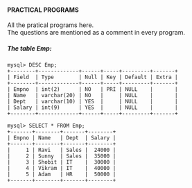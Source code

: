 #### PRACTICAL PROGRAMS
All the pratical programs here.
<br> The questions are mentioned as a comment in every program.

##### The table Emp:
```mysql
mysql> DESC Emp;
+--------+-------------+------+-----+---------+-------+
| Field  | Type        | Null | Key | Default | Extra |
+--------+-------------+------+-----+---------+-------+
| Empno  | int(2)      | NO   | PRI | NULL    |       | 
| Name   | varchar(20) | NO   |     | NULL    |       | 
| Dept   | varchar(10) | YES  |     | NULL    |       | 
| Salary | int(9)      | YES  |     | NULL    |       | 
+--------+-------------+------+-----+---------+-------+

mysql> SELECT * FROM Emp;
+-------+--------+-------+--------+ 
| Empno | Name   | Dept  | Salary | 
+-------+--------+-------+--------+ 
|     1 | Ravi   | Sales |  24000 | 
|     2 | Sunny  | Sales |  35000 | 
|     3 | Shobit | IT    |  30000 | 
|     4 | Vikram | IT    |  40000 | 
|     5 | Adam   | HR    |  50000 | 
+-------+--------+-------+--------+ 
```
